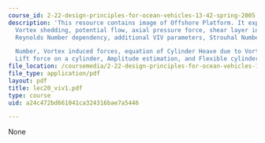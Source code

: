 ```yaml
---
course_id: 2-22-design-principles-for-ocean-vehicles-13-42-spring-2005
description: 'This resource contains image of Offshore Platform. It explains classical
  Vortex shedding, potential flow, axial pressure force, shear layer instability,
  Reynolds Number dependency, additional VIV parameters, Strouhal Number vs. Reynolds

  Number, Vortex induced forces, equation of Cylinder Heave due to Vortex shedding,
  Lift force on a cylinder, Amplitude estimation, and Flexible cylinders.'
file_location: /coursemedia/2-22-design-principles-for-ocean-vehicles-13-42-spring-2005/a24c472bd661041ca324316bae7a5446_lec20_viv1.pdf
file_type: application/pdf
layout: pdf
title: lec20_viv1.pdf
type: course
uid: a24c472bd661041ca324316bae7a5446

---
```

None